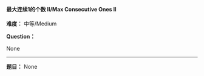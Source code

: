 #### 最大连续1的个数 II/Max Consecutive Ones II
**难度：** 中等/Medium

**Question：** 

None

------

**题目：** 
None
